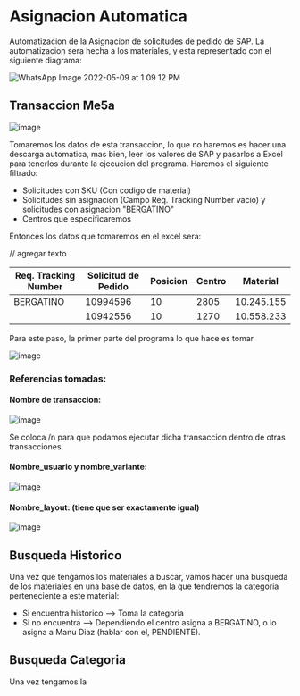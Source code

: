 # Asignacion Automatica

Automatizacion de la Asignacion de solicitudes de pedido de SAP. La automatizacion sera hecha a los materiales, y esta representado con el siguiente diagrama:


![WhatsApp Image 2022-05-09 at 1 09 12 PM](https://user-images.githubusercontent.com/91348491/167451972-e6277d96-3ca0-49fa-bbc0-0122f13ca2d7.jpeg)

## Transaccion Me5a

![image](https://user-images.githubusercontent.com/91348491/167637413-29c02f55-023f-4384-ac71-e771d3b61c5e.png)

Tomaremos los datos de esta transaccion, lo que no haremos es hacer una descarga automatica, mas bien, leer los valores de SAP y pasarlos a Excel para tenerlos durante la ejecucion del programa. 
Haremos el siguiente filtrado:
* Solicitudes con SKU (Con codigo de material)
* Solicitudes sin asignacion (Campo Req. Tracking Number vacio) y solicitudes con asignacion "BERGATINO"
* Centros que especificaremos

Entonces los datos que tomaremos en el excel sera:

// agregar texto

| Req. Tracking Number | Solicitud de Pedido | Posicion | Centro | Material |
| ------------- | ------------- | ------------- | ------------- | ------------- |
| BERGATINO  | 10994596 | 10  | 2805  | 10.245.155  |
|   | 10942556 | 10  | 1270  | 10.558.233  |

Para este paso, la primer parte del programa lo que hace es tomar 

![image](https://user-images.githubusercontent.com/91348491/167454711-6518c1bf-5256-4df7-b138-c8f50c5489f5.png)

### Referencias tomadas:

#### Nombre de transaccion:

![image](https://user-images.githubusercontent.com/91348491/167454961-e3b4ccf4-a566-4032-acbb-8b75cccebc2e.png)

Se coloca /n para que podamos ejecutar dicha transaccion dentro de otras transacciones.


#### Nombre_usuario y nombre_variante:

![image](https://user-images.githubusercontent.com/91348491/167455161-e9bf895d-1614-407b-8063-7d62342b6c26.png)

#### Nombre_layout: (tiene que ser exactamente igual)

![image](https://user-images.githubusercontent.com/91348491/167455214-c2ade708-8712-4c92-bb94-9bd9f7c42c56.png)


## Busqueda Historico
Una vez que tengamos los materiales a buscar, vamos hacer una busqueda de los materiales en una base de datos, en la que tendremos la categoria perteneciente a este material:
* Si encuentra historico --> Toma la categoria
* Si no encuentra --> Dependiendo el centro asigna a BERGATINO, o lo asigna a Manu Diaz (hablar con el, PENDIENTE).

## Busqueda Categoria
Una vez tengamos la 
